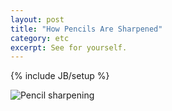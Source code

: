 ```yaml
---
layout: post
title: "How Pencils Are Sharpened"
category: etc
excerpt: See for yourself. 
---
```

{% include JB/setup %}

![Pencil sharpening](/images/assets/pencil-sharpening.gif)

